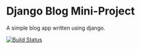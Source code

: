 # Django Blog Mini-Project

A simple blog app written using django.

[![Build Status](https://travis-ci.org/barra1212/django-blog.svg?branch=master)](https://travis-ci.org/barra1212/django-blog)